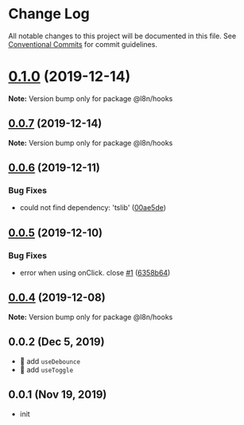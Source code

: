 # Change Log

All notable changes to this project will be documented in this file.
See [Conventional Commits](https://conventionalcommits.org) for commit guidelines.

# [0.1.0](https://github.com/lencx/nx/compare/v0.0.7...v0.1.0) (2019-12-14)

**Note:** Version bump only for package @l8n/hooks





## [0.0.7](https://github.com/lencx/nx/compare/v0.0.6...v0.0.7) (2019-12-14)

**Note:** Version bump only for package @l8n/hooks





## [0.0.6](https://github.com/lencx/nx/compare/v0.0.5...v0.0.6) (2019-12-11)


### Bug Fixes

* could not find dependency: 'tslib' ([00ae5de](https://github.com/lencx/nx/commit/00ae5dea112714cb806ef0ade8f189697f7a067d))





## [0.0.5](https://github.com/lencx/nx/compare/v0.0.4...v0.0.5) (2019-12-10)


### Bug Fixes

* error when using onClick. close [#1](https://github.com/lencx/nx/issues/1) ([6358b64](https://github.com/lencx/nx/commit/6358b649d545dc8256b8ed75795c5fb860f0102d))





## [0.0.4](https://github.com/lencx/nx/compare/v0.0.3...v0.0.4) (2019-12-08)

**Note:** Version bump only for package @l8n/hooks

## 0.0.2 (Dec 5, 2019)

* 💫 add `useDebounce`
* 💫 add `useToggle`

## 0.0.1 (Nov 19, 2019)

* init
